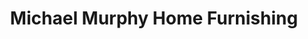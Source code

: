 ---
title: "Michael Murphy Home Furnishing"
url: /wexford/michael-murphy-home-furnishing/
shop: furniture
---